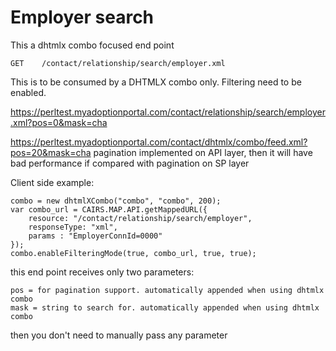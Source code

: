 # Employer search


This a dhtmlx combo focused end point

    GET    /contact/relationship/search/employer.xml

This is to be consumed by a DHTMLX combo only. Filtering need to be enabled.

https://perltest.myadoptionportal.com/contact/relationship/search/employer.xml?pos=0&mask=cha

https://perltest.myadoptionportal.com/contact/dhtmlx/combo/feed.xml?pos=20&mask=cha
pagination implemented on API layer, then it will have bad performance if compared with pagination on SP layer

Client side example:

    combo = new dhtmlXCombo("combo", "combo", 200);
    var combo_url = CAIRS.MAP.API.getMappedURL({
        resource: "/contact/relationship/search/employer",
        responseType: "xml",
        params : "EmployerConnId=0000"
    });
    combo.enableFilteringMode(true, combo_url, true, true);

this end point receives only two parameters:

    pos = for pagination support. automatically appended when using dhtmlx combo
    mask = string to search for. automatically appended when using dhtmlx combo

then you don't need to manually pass any parameter